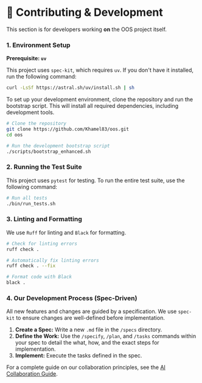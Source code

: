 # 🎯 Contributing & Development

This section is for developers working **on** the OOS project itself.

### 1. Environment Setup

**Prerequisite: `uv`**

This project uses `spec-kit`, which requires `uv`. If you don't have it installed, run the following command:

```bash
curl -LsSf https://astral.sh/uv/install.sh | sh
```

To set up your development environment, clone the repository and run the bootstrap script. This will install all required dependencies, including development tools.

```bash
# Clone the repository
git clone https://github.com/Khamel83/oos.git
cd oos

# Run the development bootstrap script
./scripts/bootstrap_enhanced.sh
```

### 2. Running the Test Suite

This project uses `pytest` for testing. To run the entire test suite, use the following command:

```bash
# Run all tests
./bin/run_tests.sh
```

### 3. Linting and Formatting

We use `Ruff` for linting and `Black` for formatting.

```bash
# Check for linting errors
ruff check .

# Automatically fix linting errors
ruff check . --fix

# Format code with Black
black .
```

### 4. Our Development Process (Spec-Driven)

All new features and changes are guided by a specification. We use `spec-kit` to ensure changes are well-defined before implementation.

1.  **Create a Spec:** Write a new `.md` file in the `/specs` directory.
2.  **Define the Work:** Use the `/specify`, `/plan`, and `/tasks` commands within your spec to detail the what, how, and the exact steps for implementation.
3.  **Implement:** Execute the tasks defined in the spec.

For a complete guide on our collaboration principles, see the [AI Collaboration Guide](docs/AI_COLLABORATION.md).

